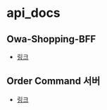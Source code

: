 # api_docs

## Owa-Shopping-BFF

- [링크](https://owa-shopping-mall.github.io/api_docs/owa-shopping-bff/api-server/index.html)

## Order Command 서버

- [링크](https://owa-shopping-mall.github.io/api_docs/order-command-server/api-server/index.html)